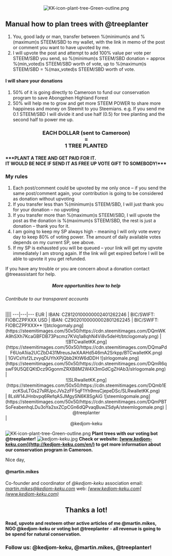 <center><img src="https://steemitimages.com/DQmcNsUbep88DodSR2hr6NT4speakfuxGE84NfzNSRHpW2p/KK-icon-plant-tree-Green-outline.png" alt="KK-icon-plant-tree-Green-outline.png"></center>
<h2>Manual how to plan trees with @treeplanter</h2>
<ol>
<li>You, good lady or man, transfer between %(minimum)s and %(maximum)s STEEM/SBD to my wallet, with the link in memo of the post or comment you want to have upvoted by me.</li>
<li>I will upvote the post and attempt to add 100&#37; value per vote per STEEM/SBD you send, so %(minimum)s STEEM/SBD donation = approx %(min_voted)s STEEM/SBD worth of vote, up to %(maximum)s STEEM/SBD = %(max_voted)s STEEM/SBD worth of vote.</li>
</ol>
<h4>I will share your donations</h4>
<ol>
<li>50&#37; of it is going directly to Cameroon to fund our conservation program to save Abongphen Highland Forest</li>
<li>50&#37; will help me to grow and get more STEEM POWER to share more happiness and money on Steemit to you Steemians. e.g. If you send me 0.1 STEEM/SBD I will divide it and use half (0.5) for tree planting and the second half to power me up.</li>
</ol>
<center><h3>EACH DOLLAR (sent to Cameroon)<br/>=<br/>1 TREE PLANTED</h3></center>
<h4>***PLANT A TREE AND GET PAID FOR IT. <br />IT WOULD BE NICE IF SEND IT AS FREE UP VOTE GIFT TO SOMEBODY!***</h4>
<h3>My rules</h3>
<ol>
<li>Each post/comment could be upvoted by me only once – if you send the same post/comment again, your contribution is going to be considered as donation without upvoting</li>
<li>If you transfer less than %(minimum)s STEEM/SBD, I will just thank you for your donation – no upvoting</li>
<li>If you transfer more than %(maximum)s STEEM/SBD, I will upvote the post as the donation is %(maximum)s STEEM/SBD, the rest is just a donation – thank you for it.</li>
<li>I am going to keep my SP always high - meaning I will only vote every day to keep 80&#37; of voting power. The amount of daily available votes depends on my current SP, see above.</li>
<li>If my SP is exhausted you will be queued – your link will get my upvote immediately I am strong again. If the link will get expired before I will be able to upvote it you get refunded.</li>
</ol>
If you have any trouble or you are concern about a donation contact @treeassistant for help.

<center><h5>More opportunities how to help</h5></center>
<h6>Contribute to our transparent accounts</h6>
||||
---|---|---
EUR  | IBAN: CZ8120100000002401262246 | BIC/SWIFT: FIOBCZPPXXX
USD  | IBAN: CZ9020100000002801262245 | BIC/SWIFT: FIOBCZPPXXX**
![btclogomaly.png](https://steemitimages.com/50x50/https://cdn.steemitimages.com/DQmWKA9hSXh7KcaGBFDB73Pscmz7KVq1a8qhN4Vi8v5deHt/btclogomaly.png) | <center>![BTCwalletKK.png](https://steemitimages.com/50x50/https://cdn.steemitimages.com/DQmaPdF6UoA1iia2UCZbD431MreusJwXAAHd546mA2Srkpp/BTCwalletKK.png)</center> | 1GVCsYsf2LzvyqDUYhXPjQbb2KtW6dDDH
![slrlogomale.png](https://steemitimages.com/50x50/https://cdn.steemitimages.com/DQmR6qswF9U5QEQKtDcz9GgonmZRXB8M2W4X3mGdCgZHAb3/slrlogomale.png) | <center>![SLRwalletKK.png](https://steemitimages.com/50x50/https://cdn.steemitimages.com/DQmb1EzcKSuLTGs27sRfJpcJVs2zFF5qF1Yh9msCjepeDSc/SLRwalletKK.png)</center> | 8LsW14JHnbvpq6RefqASJMgySN6K8SgAiG </center> 
![steemlogomale.png](https://steemitimages.com/50x50/https://cdn.steemitimages.com/DQmPBTSoFeabenhqLDu3oYa2sxZCpCGn6dQPvaqBuwZSdyA/steemlogomale.png) | <center>@treeplanter</center> | <center>@kedjom-keku</center>


![KK-icon-plant-tree-Green-outline.png](https://steemitimages.com/50x50/https://cdn.steemitimages.com/DQmcNsUbep88DodSR2hr6NT4speakfuxGE84NfzNSRHpW2p/KK-icon-plant-tree-Green-outline.png) **Plant trees with our voting bot @treeplanter!**
![kedjom-keku.jpg](https://cdn.steemitimages.com/50x50/https://cdn.steemitimages.com/DQmPn6FQagmENdbFiHUTLpYfaBDehgA9b9zVHKvPzJkfGTo/kedjom-keku.jpg) **Check or website: [www.kedjom-keku.com](http://kedjom-keku.com/en/) to get more information about our conservation program in Cameroon.**

Nice day,
#### @martin.mikes
Co-founder and coordinator of *@kedjom-keku* association
email: *martin.mikes@kedjom-keku.com*
web: *[www.kedjom-keku.com](www.kedjom-keku.com)*
<center><h2>Thanks a lot!</h2></center><h4>Read, upvote and resteem other active articles of me @martin.mikes, NGO @kedjom-keku or voting bot @treeplanter - all revenue is going to be spend for natural conservation.</h4><h3>Follow us: @kedjom-keku, @martin.mikes, @treeplanter!</h3>
